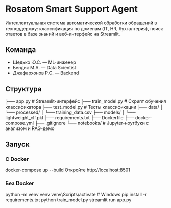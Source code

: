 # Rosatom Smart Support Agent

Интеллектуальная система автоматической обработки обращений в техподдержку: классификация по доменам (IT, HR, бухгалтерия), поиск ответов в базе знаний и веб-интерфейс на Streamlit.
## Команда
- Шедько Ю.С. — ML-инженер 
- Бендик М.А. — Data Scientist 
- Джафархонов Р.С. — Backend 
## Структура
├── app.py # Streamlit-интерфейс
├── train_model.py # Скрипт обучения классификатора
├── test_model.py # Тесты классификации
├── data/
│ └── processed/
│ └── training_data.csv
├── models/
│ └── lightweight_clf.pkl
├── requirements.txt
├── Dockerfile
├── docker-compose.yml
├── .gitignore
└── notebooks/ # Jupyter-ноутбуки с анализом и RAG-демо
## Запуск

### С Docker
docker-compose up --build
Откройте http://localhost:8501

### Без Docker
python -m venv venv
venv\Scripts\activate # Windows
pip install -r requirements.txt
python train_model.py
streamlit run app.py
